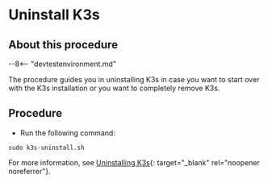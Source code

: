 # Uninstall K3s

## About this procedure

--8<-- "devtestenvironment.md"

The procedure guides you in uninstalling K3s in case you want to start over with the K3s installation or you want to completely remove K3s.

## Procedure

- Run the following command:

```
sudo k3s-uninstall.sh
```

For more information, see [Uninstalling K3s](https://docs.k3s.io/installation/uninstall){: target="_blank" rel="noopener noreferrer"}.